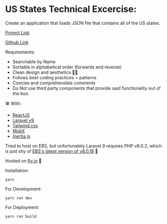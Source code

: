# US States Technical Excercise:

Create an application that loads JSON file that contains all of the US states.

[Project Link](laravel-test.fly.dev)

[Github Link](https://github.com/NotoriousGOR/laravel-testing)

Requirements:

-   Searchable by Name
-   Sortable in alphabetical order (forwards and reverse)
-   Clean design and aesthetics 💅✨
-   Follows best coding practices + patterns
-   Concise and comprehensible comments
-   Do Not use third party components that provide said functionality out of the box.

🛠 With:

-   [ReactJS](https://reactjs.org/)
-   [Laravel v9](https://laravel.com/docs/9.x)
-   [Tailwind.css](https://tailwindcss.com/)
-   [MobX](https://mobx.js.org/README.html)
-   [Inertia.js](https://inertiajs.com/)


Tried to host on EBS, but unfortunately Laravel 9 requires PHP v8.0.2, which is just shy of [EBS's latest version of v8.0.18](https://github.com/aws/elastic-beanstalk-roadmap/issues/214) 🥺

Hosted on [fly.io](https://fly.io/) 🎈

Installation:

    yarn

For Development:

    yarn run dev

For Deployment:

    yarn run build
